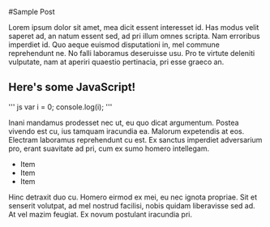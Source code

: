 #Sample Post

Lorem ipsum dolor sit amet, mea dicit essent interesset id. Has modus velit saperet ad, an natum essent sed, ad pri illum omnes scripta. Nam erroribus imperdiet id. Quo aeque euismod disputationi in, mel commune reprehendunt ne. No falli laboramus deseruisse usu. Pro te virtute deleniti vulputate, nam at aperiri quaestio pertinacia, pri esse graeco an.

## Here's some JavaScript!
''' js
var i = 0;
console.log(i);
'''

Inani mandamus prodesset nec ut, eu quo dicat argumentum. Postea vivendo est cu, ius tamquam iracundia ea. Malorum expetendis at eos. Electram laboramus reprehendunt cu est. Ex sanctus imperdiet adversarium pro, erant suavitate ad pri, cum ex sumo homero intellegam.

* Item
* Item
* Item

Hinc detraxit duo cu. Homero eirmod ex mei, eu nec ignota propriae. Sit et senserit volutpat, ad mel nostrud facilisi, nobis quidam liberavisse sed ad. At vel mazim feugiat. Ex novum postulant iracundia pri.

